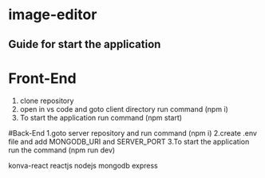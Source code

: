 # image-editor
## Guide for start the application
# Front-End
1. clone repository
2. open in vs code   and goto client directory run command (npm i)
3. To start the application run command (npm start)

#Back-End
1.goto server repository and run command (npm i)
2.create .env file and add MONGODB_URI and SERVER_PORT
3.To start the application run the command (npm run dev)



konva-react reactjs nodejs mongodb express
